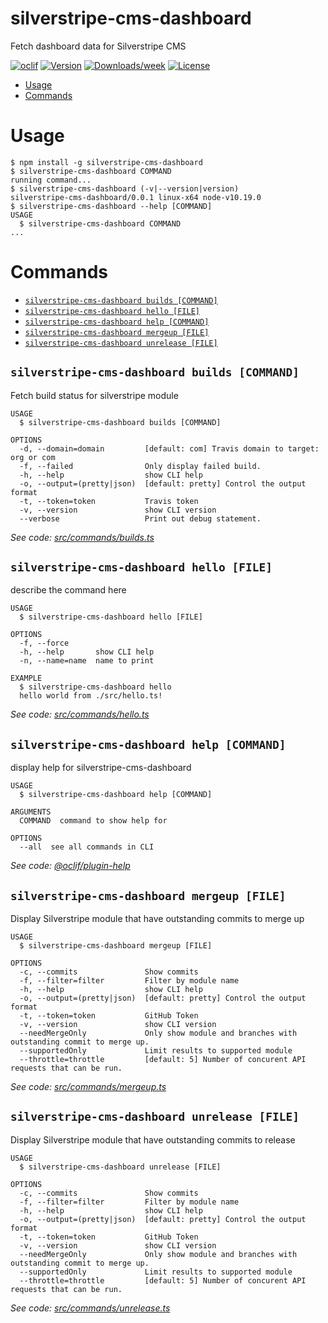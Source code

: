 silverstripe-cms-dashboard
==========================

Fetch dashboard data for Silverstripe CMS

[![oclif](https://img.shields.io/badge/cli-oclif-brightgreen.svg)](https://oclif.io)
[![Version](https://img.shields.io/npm/v/silverstripe-cms-dashboard.svg)](https://npmjs.org/package/silverstripe-cms-dashboard)
[![Downloads/week](https://img.shields.io/npm/dw/silverstripe-cms-dashboard.svg)](https://npmjs.org/package/silverstripe-cms-dashboard)
[![License](https://img.shields.io/npm/l/silverstripe-cms-dashboard.svg)](https://github.com/maxime-rainville/silverstripe-cms-dashboard/blob/master/package.json)

<!-- toc -->
* [Usage](#usage)
* [Commands](#commands)
<!-- tocstop -->
# Usage
<!-- usage -->
```sh-session
$ npm install -g silverstripe-cms-dashboard
$ silverstripe-cms-dashboard COMMAND
running command...
$ silverstripe-cms-dashboard (-v|--version|version)
silverstripe-cms-dashboard/0.0.1 linux-x64 node-v10.19.0
$ silverstripe-cms-dashboard --help [COMMAND]
USAGE
  $ silverstripe-cms-dashboard COMMAND
...
```
<!-- usagestop -->
# Commands
<!-- commands -->
* [`silverstripe-cms-dashboard builds [COMMAND]`](#silverstripe-cms-dashboard-builds-command)
* [`silverstripe-cms-dashboard hello [FILE]`](#silverstripe-cms-dashboard-hello-file)
* [`silverstripe-cms-dashboard help [COMMAND]`](#silverstripe-cms-dashboard-help-command)
* [`silverstripe-cms-dashboard mergeup [FILE]`](#silverstripe-cms-dashboard-mergeup-file)
* [`silverstripe-cms-dashboard unrelease [FILE]`](#silverstripe-cms-dashboard-unrelease-file)

## `silverstripe-cms-dashboard builds [COMMAND]`

Fetch build status for silverstripe module

```
USAGE
  $ silverstripe-cms-dashboard builds [COMMAND]

OPTIONS
  -d, --domain=domain         [default: com] Travis domain to target: org or com
  -f, --failed                Only display failed build.
  -h, --help                  show CLI help
  -o, --output=(pretty|json)  [default: pretty] Control the output format
  -t, --token=token           Travis token
  -v, --version               show CLI version
  --verbose                   Print out debug statement.
```

_See code: [src/commands/builds.ts](https://github.com/maxime-rainville/silverstripe-cms-dashboard/blob/v0.0.1/src/commands/builds.ts)_

## `silverstripe-cms-dashboard hello [FILE]`

describe the command here

```
USAGE
  $ silverstripe-cms-dashboard hello [FILE]

OPTIONS
  -f, --force
  -h, --help       show CLI help
  -n, --name=name  name to print

EXAMPLE
  $ silverstripe-cms-dashboard hello
  hello world from ./src/hello.ts!
```

_See code: [src/commands/hello.ts](https://github.com/maxime-rainville/silverstripe-cms-dashboard/blob/v0.0.1/src/commands/hello.ts)_

## `silverstripe-cms-dashboard help [COMMAND]`

display help for silverstripe-cms-dashboard

```
USAGE
  $ silverstripe-cms-dashboard help [COMMAND]

ARGUMENTS
  COMMAND  command to show help for

OPTIONS
  --all  see all commands in CLI
```

_See code: [@oclif/plugin-help](https://github.com/oclif/plugin-help/blob/v3.2.2/src/commands/help.ts)_

## `silverstripe-cms-dashboard mergeup [FILE]`

Display Silverstripe module that have outstanding commits to merge up

```
USAGE
  $ silverstripe-cms-dashboard mergeup [FILE]

OPTIONS
  -c, --commits               Show commits
  -f, --filter=filter         Filter by module name
  -h, --help                  show CLI help
  -o, --output=(pretty|json)  [default: pretty] Control the output format
  -t, --token=token           GitHub Token
  -v, --version               show CLI version
  --needMergeOnly             Only show module and branches with outstanding commit to merge up.
  --supportedOnly             Limit results to supported module
  --throttle=throttle         [default: 5] Number of concurent API requests that can be run.
```

_See code: [src/commands/mergeup.ts](https://github.com/maxime-rainville/silverstripe-cms-dashboard/blob/v0.0.1/src/commands/mergeup.ts)_

## `silverstripe-cms-dashboard unrelease [FILE]`

Display Silverstripe module that have outstanding commits to release

```
USAGE
  $ silverstripe-cms-dashboard unrelease [FILE]

OPTIONS
  -c, --commits               Show commits
  -f, --filter=filter         Filter by module name
  -h, --help                  show CLI help
  -o, --output=(pretty|json)  [default: pretty] Control the output format
  -t, --token=token           GitHub Token
  -v, --version               show CLI version
  --needMergeOnly             Only show module and branches with outstanding commit to merge up.
  --supportedOnly             Limit results to supported module
  --throttle=throttle         [default: 5] Number of concurent API requests that can be run.
```

_See code: [src/commands/unrelease.ts](https://github.com/maxime-rainville/silverstripe-cms-dashboard/blob/v0.0.1/src/commands/unrelease.ts)_
<!-- commandsstop -->
